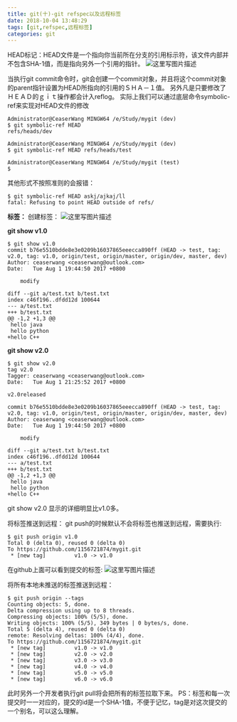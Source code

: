 ```yaml
---
title: git(十)-git refspec以及远程标签
date: 2018-10-04 13:48:29
tags: [git,refspec,远程标签]
categories: git
---
```


HEAD标记：HEAD文件是一个指向你当前所在分支的引用标示符，该文件内部并不包含SHA-1值，而是指向另外一个引用的指针。
![这里写图片描述](20170801210357580.png)

当执行git commit命令时，git会创建一个commit对象，并且将这个commit对象的parent指针设置为HEAD所指向的引用的ＳＨＡ－１值。
另外凡是只要修改了ＨＥＡＤ的ｇｉｔ操作都会计入reflog。
实际上我们可以通过底层命令symbolic-ref来实现对HEAD文件的修改

```
Administrator@CeaserWang MINGW64 /e/Study/mygit (dev)
$ git symbolic-ref HEAD
refs/heads/dev

Administrator@CeaserWang MINGW64 /e/Study/mygit (dev)
$ git symbolic-ref HEAD refs/heads/test

Administrator@CeaserWang MINGW64 /e/Study/mygit (test)
$

```
其他形式不按照准则的会报错：

```
$ git symbolic-ref HEAD askj/ajkaj/ll
fatal: Refusing to point HEAD outside of refs/
```

**标签：**
创建标签：
![这里写图片描述](20170801212627322.png)  

**git show v1.0**
```
$ git show v1.0
commit b76e5510bdde8e3e0209b16037865eeecca890ff (HEAD -> test, tag: v2.0, tag: v1.0, origin/test, origin/master, origin/dev, master, dev)
Author: ceaserwang <ceaserwang@outlook.com>
Date:   Tue Aug 1 19:44:50 2017 +0800

    modify

diff --git a/test.txt b/test.txt
index c46f196..dfdd12d 100644
--- a/test.txt
+++ b/test.txt
@@ -1,2 +1,3 @@
 hello java
 hello python
+hello C++

```
**git show v2.0**
```
$ git show v2.0
tag v2.0
Tagger: ceaserwang <ceaserwang@outlook.com>
Date:   Tue Aug 1 21:25:52 2017 +0800

v2.0released

commit b76e5510bdde8e3e0209b16037865eeecca890ff (HEAD -> test, tag: v2.0, tag: v1.0, origin/test, origin/master, origin/dev, master, dev)
Author: ceaserwang <ceaserwang@outlook.com>
Date:   Tue Aug 1 19:44:50 2017 +0800

    modify

diff --git a/test.txt b/test.txt
index c46f196..dfdd12d 100644
--- a/test.txt
+++ b/test.txt
@@ -1,2 +1,3 @@
 hello java
 hello python
+hello C++

```
git show v2.0  显示的详细明显比v1.0多。

将标签推送到远程：
git push的时候默认不会将标签也推送到远程，需要执行:

```
$ git push origin v1.0
Total 0 (delta 0), reused 0 (delta 0)
To https://github.com/1156721874/mygit.git
 * [new tag]         v1.0 -> v1.0

```
在github上面可以看到提交的标签:
![这里写图片描述](20170801213504510.png)

将所有本地未推送的标签推送到远程：

```
$ git push origin --tags
Counting objects: 5, done.
Delta compression using up to 8 threads.
Compressing objects: 100% (5/5), done.
Writing objects: 100% (5/5), 349 bytes | 0 bytes/s, done.
Total 5 (delta 4), reused 0 (delta 0)
remote: Resolving deltas: 100% (4/4), done.
To https://github.com/1156721874/mygit.git
 * [new tag]         v1.0 -> v1.0
 * [new tag]         v2.0 -> v2.0
 * [new tag]         v3.0 -> v3.0
 * [new tag]         v4.0 -> v4.0
 * [new tag]         v5.0 -> v5.0
 * [new tag]         v6.0 -> v6.0

```

此时另外一个开发者执行git pull将会把所有的标签拉取下来。
PS：标签和每一次提交时一一对应的，提交的id是一个SHA-1值，不便于记忆，tag是对这次提交的一个别名，可以这么理解。
